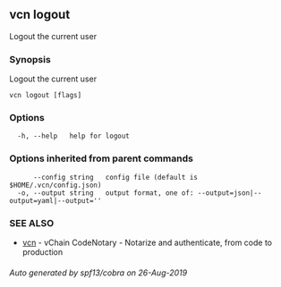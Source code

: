 ## vcn logout

Logout the current user

### Synopsis

Logout the current user

```
vcn logout [flags]
```

### Options

```
  -h, --help   help for logout
```

### Options inherited from parent commands

```
      --config string   config file (default is $HOME/.vcn/config.json)
  -o, --output string   output format, one of: --output=json|--output=yaml|--output=''
```

### SEE ALSO

* [vcn](vcn.md)	 - vChain CodeNotary - Notarize and authenticate, from code to production

###### Auto generated by spf13/cobra on 26-Aug-2019
